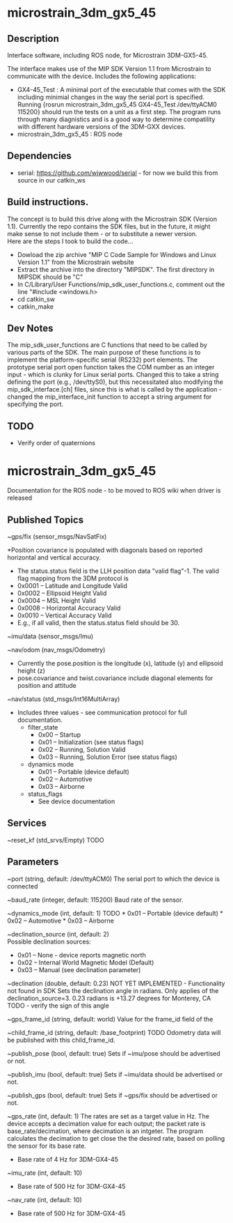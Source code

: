 # microstrain_3dm_gx5_45

## Description

Interface software, including ROS node, for Microstrain 3DM-GX5-45.

The interface makes use of the MIP SDK Version 1.1 from Microstrain to communicate with the device.  Includes the following applications:
 
  * GX4-45_Test : A minimal port of the executable that comes with the SDK including minimial changes in the way the serial port is specified.  Running {rosrun microstrain_3dm_gx5_45 GX4-45_Test /dev/ttyACM0 115200} should run the tests on a unit as a first step.  The program runs through many diagnistics and is a good way to determine compatility with different hardware versions of the 3DM-GXX devices.
  * microstrain_3dm_gx5_45 : ROS node

## Dependencies

 * serial: https://github.com/wjwwood/serial  - for now we build this from source in our catkin_ws
 
## Build instructions.  

The concept is to build this drive along with the Microstrain SDK (Version 1.1).  Currently the repo contains the SDK files,
but in the future, it might make sense to not include them - or to substitute a newer version.  
Here are the steps I took to build the code...

 * Dowload the zip archive "MIP C Code Sample for Windows and Linux Version 1.1" from the Microstrain website
 * Extract the archive into the directory "MIPSDK".  The first directory in MIPSDK should be "C"
 * In C/Library/User Functions/mip_sdk_user_functions.c, comment out the line "#include <windows.h>
 * cd catkin_sw
 * catkin_make
 
## Dev Notes
 
 The mip_sdk_user_functions are C functions that need to be called by various parts of the SDK.  The main purpose of these functions is to implement the platform-specific serial (RS232) port elements.  The prototype serial port open function takes the COM number as an integer input - which is clunky for Linux serial ports.  Changed this to take a string defining the port (e.g., /dev/ttyS0), but this necessitated also modifying the mip_sdk_interface.[ch] files, since this is what is called by the application - changed the mip_interface_init function to accept a string argument for specifying the port.
 
## TODO
 
 * Verify order of quaternions
 
# microstrain_3dm_gx5_45

Documentation for the ROS node - to be moved to ROS wiki when driver is released
 
## Published Topics
 
~gps/fix (sensor_msgs/NavSatFix)

 *Position covariance is populated with diagonals based on reported horizontal and vertical accuracy. 
 * The status.status field is the LLH position data "valid flag"-1.  The valid flag mapping from the 3DM protocol is
  * 0x0001 – Latitude and Longitude Valid
  * 0x0002 – Ellipsoid Height Valid
  * 0x0004 – MSL Height Valid
  * 0x0008 – Horizontal Accuracy Valid
  * 0x0010 – Vertical Accuracy Valid
  * E.g., if all valid, then the status.status field should be 30.
 
~imu/data (sensor_msgs/Imu)
 
~nav/odom (nav_msgs/Odometry)
 
 * Currently the pose.position is the longitude (x), latitude (y) and ellipsoid height (z)
 * pose.covariance and twist.covariance include diagonal elements for position and attitude
 
 ~nav/status (std_msgs/Int16MultiArray)
 
 * Includes three values - see communication protocol for full documentation.
   * filter_state
     * 0x00 – Startup
     * 0x01 – Initialization (see status flags)
     * 0x02 – Running, Solution Valid
     * 0x03 – Running, Solution Error (see status flags)
   * dynamics mode
     * 0x01 – Portable (device default)
     * 0x02 – Automotive 
     * 0x03 – Airborne
   * status_flags
     * See device documentation
 
 ## Services
 
 ~reset_kf (std_srvs/Empty)  TODO
 
 ## Parameters
 
 ~port (string, default: /dev/ttyACM0) 
The serial port to which the device is connected

~baud_rate (integer, default: 115200) 
Baud rate of the sensor. 

~dynamics_mode (int, default: 1)   TODO
     * 0x01 – Portable (device default)
     * 0x02 – Automotive
     * 0x03 – Airborne
     
~declination_source (int, default: 2)   
Possible declination sources:

 * 0x01 – None - device reports magnetic north
 * 0x02 – Internal World Magnetic Model (Default)
 * 0x03 – Manual (see declination parameter)
     
~declination (double, default: 0.23)  NOT YET IMPLEMENTED - Functionality not found in SDK
Sets the declination angle in radians.  Only applies of the declination_source=3.
0.23 radians is +13.27 degrees for Monterey, CA
TODO - verify the sign of this angle

~gps_frame_id (string, default: world)
Value for the frame_id field of the 

~child_frame_id (string, default: /base_footprint)   TODO
Odometry data will be published with this child_frame_id.

~publish_pose (bool, default: true) 
Sets if ~imu/pose should be advertised or not. 

~publish_imu (bool, default: true) 
Sets if ~imu/data should be advertised or not. 

~publish_gps (bool, default: true) 
Sets if ~gps/fix should be advertised or not. 

~gps_rate (int, default: 1) 
The rates are set as a target value in Hz.  The device accepts a decimation value for each output; the packet rate is base_rate/decimation, where decimation is an intgeter.  The program calculates the decimation to get close the the desired rate, based on polling the sensor for its base rate.

  * Base rate of 4 Hz for 3DM-GX4-45
  
~imu_rate (int, default: 10) 
  
  * Base rate of 500 Hz for 3DM-GX4-45

~nav_rate (int, default: 10) 
  
  * Base rate of 500 Hz for 3DM-GX4-45



  
 
 
 
 
 
 
 
